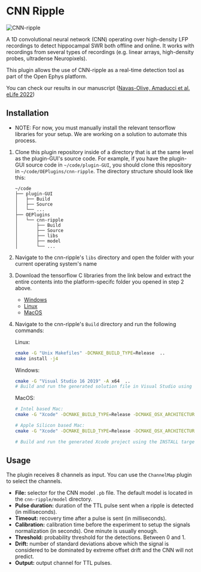# CNN Ripple

![CNN-ripple](cnn-ripple-plugin.png)

A 1D convolutional neural network (CNN) operating over high-density LFP recordings to detect hippocampal SWR both offline and online. It works with recordings from several types of recordings (e.g. linear arrays, high-density probes, ultradense Neuropixels).

This plugin allows the use of CNN-ripple as a real-time detection tool as part of the Open Ephys platform.

You can check our results in our manuscript ([Navas-Olive, Amaducci et al. eLife 2022](https://elifesciences.org/articles/77772))

## Installation

* NOTE: For now, you must manually install the relevant tensorflow libraries for your setup. We are working on a solution to automate this process.

1. Clone this plugin repository inside of a directory that is at the same level as the plugin-GUI's source code. For example, if you have the plugin-GUI source code in `~/code/plugin-GUI`, you should clone this repository in `~/code/OEPlugins/cnn-ripple`. The directory structure should look like this:
    ```
    ~/code
    ├── plugin-GUI
    │   ├── Build
    │   ├── Source
    │   └── ...
    ├── OEPlugins
    │   └── cnn-ripple
    │       ├── Build
    │       ├── Source
    │       ├── libs
    │       ├── model
    │       └── ...
    ```

2. Navigate to the cnn-ripple's ```libs``` directory and open the folder with your current operating system's name

3. Download the tensorflow C libraries from the link below and extract the entire contents into the platform-specifc folder you opened in step 2 above. 

    - [Windows](https://storage.googleapis.com/tensorflow/libtensorflow/libtensorflow-cpu-windows-x86_64-2.3.0.zip)
    - [Linux](https://storage.googleapis.com/tensorflow/libtensorflow/libtensorflow-cpu-linux-x86_64-2.3.0.tar.gz)
    - [MacOS](https://storage.googleapis.com/tensorflow/libtensorflow/libtensorflow-cpu-darwin-x86_64-2.3.0.tar.gz)


4. Navigate to the cnn-ripple's ```Build``` directory and run the following commands:

    Linux:
    ```bash
    cmake -G "Unix Makefiles" -DCMAKE_BUILD_TYPE=Release  ..
    make install -j4    
    ```

    Windows:
    ```bash
    cmake -G "Visual Studio 16 2019" -A x64  ..
    # Build and run the generated solution file in Visual Studio using the INSTALL target in Release configuration
    ```

    MacOS:
    ```bash
    # Intel based Mac:
    cmake -G "Xcode" -DCMAKE_BUILD_TYPE=Release -DCMAKE_OSX_ARCHITECTURES=x86_64 ..

    # Apple Silicon based Mac: 
    cmake -G "Xcode" -DCMAKE_BUILD_TYPE=Release -DCMAKE_OSX_ARCHITECTURES=arm64 ..

    # Build and run the generated Xcode project using the INSTALL target
    ```

## Usage
The plugin receives 8 channels as input. You can use the `ChannelMap` plugin to select the channels.

- **File:** selector for the CNN model `.pb` file. The default model is located in the `cnn-ripple/model` directory.
- **Pulse duration:** duration of the TTL pulse sent when a ripple is detected (in milliseconds).
- **Timeout:** recovery time after a pulse is sent (in milliseconds).
- **Calibration:** calibration time before the experiment to setup the signals normalization (in seconds). One minute is usually enough.
- **Threshold:** probability threshold for the detections. Between 0 and 1.
- **Drift:** number of standard deviations above which the signal is considered to be dominated by extreme offset drift and the CNN will not predict.
- **Output:** output channel for TTL pulses.
